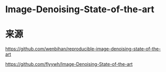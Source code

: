 # Image-Denoising-State-of-the-art
# 来源

https://github.com/wenbihan/reproducible-image-denoising-state-of-the-art

https://github.com/flyywh/Image-Denoising-State-of-the-art







